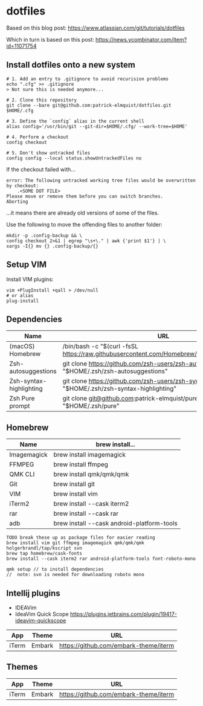 # dotfiles

Based on this blog post: https://www.atlassian.com/git/tutorials/dotfiles

Which in turn is based on this post: https://news.ycombinator.com/item?id=11071754

## Install dotfiles onto a new system
```shell
# 1. Add an entry to .gitignore to avoid recurision problems
echo ".cfg" >> .gitignore
> Not sure this is needed anymore...

# 2. Clone this repository
git clone --bare git@github.com:patrick-elmquist/dotfiles.git $HOME/.cfg

# 3. Define the `config` alias in the current shell
alias config='/usr/bin/git --git-dir=$HOME/.cfg/ --work-tree=$HOME'

# 4. Perform a checkout
config checkout

# 5. Don't show untracked files
config config --local status.showUntrackedFiles no
```

If the checkout failed with...
```shell
error: The following untracked working tree files would be overwritten by checkout:
    .<SOME DOT FILE>
Please move or remove them before you can switch branches.
Aborting
```

...it means there are already old versions of some of the files.

Use the following to move the offending files to another folder:
```shell
mkdir -p .config-backup && \
config checkout 2>&1 | egrep "\s+\." | awk {'print $1'} | \
xargs -I{} mv {} .config-backup/{}
```

## Setup VIM
Install VIM plugins:
```shell
vim +PlugInstall +qall > /dev/null
# or alias
plug-install
```

## Dependencies
| Name                    | URL                                                                                                     |
|-------------------------|---------------------------------------------------------------------------------------------------------|
| (macOS) Homebrew        | /bin/bash -c "$(curl -fsSL https://raw.githubusercontent.com/Homebrew/install/HEAD/install.sh)"         |
| Zsh-autosuggestions     | git clone https://github.com/zsh-users/zsh-autosuggestions "$HOME/.zsh/zsh-autosuggestions"             |
| Zsh-syntax-highlighting | git clone https://github.com/zsh-users/zsh-syntax-highlighting.git "$HOME/.zsh/zsh-syntax-highlighting" |
| Zsh Pure prompt         | git clone git@github.com:patrick-elmquist/pure.git "$HOME/.zsh/pure"                                    |

## Homebrew
| Name                    | brew install...                                                                                         |
|-------------------------|---------------------------------------------------------------------------------------------------------|
| Imagemagick             | brew install imagemagick                                                                                |
| FFMPEG                  | brew install ffmpeg                                                                                     |
| QMK CLI                 | brew install qmk/qmk/qmk                                                                                |
| Git                     | brew install git                                                                                        |
| VIM                     | brew install vim                                                                                        |
| iTerm2                  | brew install --cask iterm2                                                                              |
| rar                     | brew install --cask rar                                                                                 |
| adb                     | brew install --cask android-platform-tools                                                              |
```
TODO break these up as package files for easier reading
brew install vim git ffmpeg imagemagick qmk/qmk/qmk holgerbrandl/tap/kscript svn
brew tap homebrew/cask-fonts
brew install --cask iterm2 rar android-platform-tools font-roboto-mono

qmk setup // to install dependencies
//  note: svn is needed for downloading roboto mono
```

## Intellij plugins
- IDEAVim
- IdeaVim Quick Scope
  https://plugins.jetbrains.com/plugin/19417-ideavim-quickscope

| App     | Theme         | URL                                                                                                     |
|---------|---------------|---------------------------------------------------------------------------------------------------------|
| iTerm   | Embark        | https://github.com/embark-theme/iterm                                                                   |

## Themes
| App     | Theme         | URL                                                                                                     |
|---------|---------------|---------------------------------------------------------------------------------------------------------|
| iTerm   | Embark        | https://github.com/embark-theme/iterm                                                                   |


